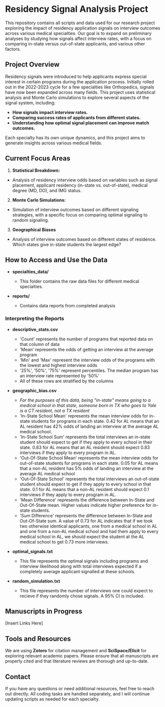 # Residency Signal Analysis Project

This repository contains all scripts and data used for our research project exploring the impact of residency application signals on interview outcomes across various medical specialties. Our goal is to expand on preliminary analyses by studying how signals affect interview rates, with a focus on comparing in-state versus out-of-state applicants, and various other factors.

## Project Overview

Residency signals were introduced to help applicants express special interest in certain programs during the application process. Initially rolled out in the 2022-2023 cycle for a few specialties like Orthopedics, signals have now been expanded across many fields. This project uses statistical analysis and Monte Carlo simulations to explore several aspects of the signal system, including:

- **How signals impact interview rates.**
- **Comparing success rates of applicants from different states.**
- **Understanding how optimal signal placement can improve match outcomes.**

Each specialty has its own unique dynamics, and this project aims to generate insights across various medical fields.

## Current Focus Areas
1. **Statistical Breakdown:**
* Analysis of residency interview odds based on variables such as signal placement, applicant residency (in-state vs. out-of-state), medical degree (MD, DO), and IMG status.
  
2. **Monte Carlo Simulations:**
* Simulation of interview outcomes based on different signaling strategies, with a specific focus on comparing optimal signaling to random signaling.
  
3. **Geographical Biases**
* Analysis of interview outcomes based on different states of residence. Which states give in-state students the largest edge?


## How to Access and Use the Data

- **specialties_data/**
  - This folder contains the raw data files for different medical specialties.
  
- **reports/**
  - Contains data reports from completed analysis

### Interpreting the Reports
- **descriptive_stats.csv**
  - 'Count' represents the number of programs that reported data on that column of data
  - 'Mean' represents the odds of getting an interview at the average program
  - 'Min' and 'Max' represent the interview odds of the programs with the lowest and highest interview odds
  - '25%', '50%', '75%' represent percentiles. The median program has an interview rate represented by '50%'
  - All of these rows are stratified by the columns

- **geographic_bias.csv**
  - *For the purposes of this data, being "in-state" means going to a medical school in that state, someone born in TX who goes to Yale is a CT resident, not a TX resident*
  - 'In-State School Mean' represents the mean interview odds for in-state students for programs in each state. 0.42 for AL means that an AL resident has 42% odds of landing an interview at the average AL medical school.
  - 'In-State School Sum' represents the total interviews an in-state student should expect to get if they apply to every school in their state. 0.83 for AL means that an AL resident should expect 0.83 interviews if they apply to every program in AL.
  - 'Out-Of-State School Mean' represents the mean interview odds for out-of-state students for programs in each state. 0.05 for AL means that a non-AL resident has 5% odds of landing an interview at the average AL medical school
  - 'Out-Of-State School' represents the total interviews an out-of-state student should expect to get if they apply to every school in that state. 0.1 for AL means that a non-AL resident should expect 0.1 interviews if they apply to every program in AL.
  - 'Mean Difference' represents the difference between In-State and Out-Of-State mean. Higher values indicate higher preference for in-state students.
  - 'Sum Difference' represents the difference between In-State and Out-Of-State sum. A value of 0.73 for AL indicates that if we took two otherwise identical applicants, one from a medical school in AL and one from a non-AL medical school and had them apply to every medical school in AL, we should expect the student at the AL medical school to get 0.73 more interviews.
 
- **optimal_signals.txt**
  - This file represents the optimal signals including programs and interview likelihood along with total interviews expected if a completely average applicant signalled at these schools.

- **random_simulation.txt**
  - This file represents the number of interviews one could expect to recieve if they randomly chose signals. A 95% CI is included.

## Manuscripts in Progress

[Insert Links Here]

## Tools and Resources

We are using **Zotero** for citation management and **SciSpace/Elicit** for exploring relevant academic papers. Please ensure that all manuscripts are properly cited and that literature reviews are thorough and up-to-date.

## Contact

If you have any questions or need additional resources, feel free to reach out directly. All coding tasks are handled separately, and I will continue updating scripts as needed for each specialty.
